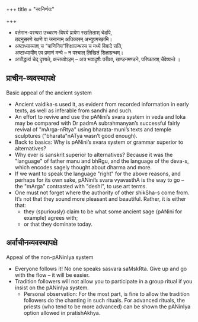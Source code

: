 +++
title = "स्वनिर्णयः"

+++

- वर्तमान-परम्परा उच्चरण-विषये प्रायेण स्खलिताश् चेदपि,  
  तदनुसरणे रक्षणे वा जनानाम् अधिकारम् अभ्युपगच्छामि।
- अष्टाध्याय्याश् च "पाणिनिय"शिक्षाग्रन्थस्य च मध्ये विवादे सति,  
  अष्टाध्यायीम् एव प्रमाणं मन्ये – न पश्चाल् लिखितं शिक्षाग्रन्थम्।
- अत्रौद्धत्यं चेद् दृश्यते, क्षन्तव्योऽहम् – अत्र भवादृशैः परीक्षा, खण्डनमण्डने, परिष्कारश् चैवेष्यन्ते ।

## प्राचीन-व्यवस्थापक्षे
Basic appeal of the ancient system

- Ancient vaidika-s used it, as evident from recorded information in early texts, as well as inferable from sandhi and such.
- An effort to revive and use the pANini’s svara system in veda and loka may be compared with Dr padmA subrahmanyan’s successful fairly revival of "mArga-nRtya" using bharata-muni’s texts and temple sculptures ("bharata"nATya wasn’t good enough).
- Back to basics: Why is pANini’s svara system or grammar superior to alternatives?
- Why ever is sanskrit superior to alternatives? Because it was the "language" of father manu and bhRgu, and the language of the deva-s, which encodes sagely thought about dharma and more.
- If we want to speak the language "right" for the above reasons, and perhaps for its own sake, pANini’s svara vyavasthA is the way to go – the "mArga" contrasted with "deshI", to use art terms.
- One must not forget where the authority of other shikSha-s come from. It’s not that they sound more pleasant and beautiful. Rather, it is either that:
  - they (spuriously) claim to be what some ancient sage (pANini for example) agrees with;
  - or that they dominate today.

## अर्वाचीनव्यवस्थापक्षे
Appeal of the non-pANinIya system

- Everyone follows it! No one speaks sasvara saMskRta. Give up and go with the flow – it will be easier.
- Tradition followers will not allow you to participate in a group ritual if you insist on the pANinIya system.
  - Personal observation: For the most part, is fine to allow the tradition followers do the chanting in such rituals. For advanced rituals, the priests (who tend to be more advanced) can be shown the pANinIya option allowed in pratishAkhya.